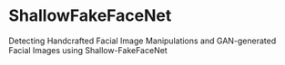 # ShallowFakeFaceNet
Detecting Handcrafted Facial Image Manipulations and GAN-generated Facial Images using Shallow-FakeFaceNet
